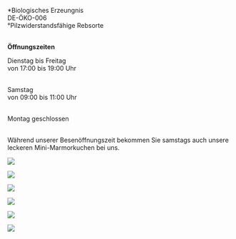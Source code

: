\*Biologisches Erzeungnis\
DE-ÖKO-006\
°Pilzwiderstandsfähige Rebsorte
<br><br>

**Öffnungszeiten**

Dienstag bis Freitag\
von 17:00 bis 19:00 Uhr\
<br>

Samstag\
von 09:00 bis 11:00 Uhr\
<br>

Montag geschlossen\
<br>

Während unserer Besenöffnungszeit bekommen Sie samstags auch unsere leckeren Mini-Marmorkuchen bei uns.

![](/assets/img/im_brueckle_marken.png)

![](/assets/img/hoflaedle-01.jpg)

![](/assets/img/hoflaedle-02.jpg)

![](/assets/img/hoflaedle-03.jpg)

![](/assets/img/hoflaedle-04.jpg)

![](/assets/img/hoflaedle-05.jpg)
